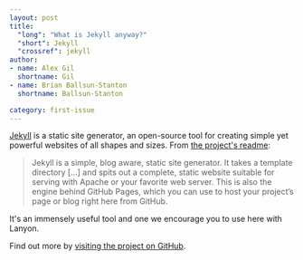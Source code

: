 ```yaml
---
layout: post
title:
  "long": "What is Jekyll anyway?"
  "short": Jekyll
  "crossref": jekyll
author:
- name: Alex Gil
  shortname: Gil
- name: Brian Ballsun-Stanton
  shortname: Ballsun-Stanton

category: first-issue
---
```


[Jekyll](http://jekyllrb.com) is a static site generator, an open-source tool for creating simple yet powerful websites of all shapes and sizes. From [the project's readme](https://github.com/mojombo/jekyll/blob/master/README.markdown):

  > Jekyll is a simple, blog aware, static site generator. It takes a template directory [...] and spits out a complete, static website suitable for serving with Apache or your favorite web server. This is also the engine behind GitHub Pages, which you can use to host your project’s page or blog right here from GitHub.

It's an immensely useful tool and one we encourage you to use here with Lanyon.

Find out more by [visiting the project on GitHub](https://github.com/mojombo/jekyll).
